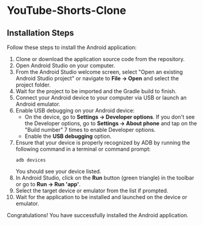 ﻿# YouTube-Shorts-Clone

## Installation Steps

Follow these steps to install the Android application:

1. Clone or download the application source code from the repository.
2. Open Android Studio on your computer.
3. From the Android Studio welcome screen, select "Open an existing Android Studio project" or navigate to **File -> Open** and select the project folder.
4. Wait for the project to be imported and the Gradle build to finish.
5. Connect your Android device to your computer via USB or launch an Android emulator.
6. Enable USB debugging on your Android device:
    - On the device, go to **Settings -> Developer options**. If you don't see the Developer options, go to **Settings -> About phone** and tap on the "Build number" 7 times to enable Developer options.
    - Enable the **USB debugging** option.
7. Ensure that your device is properly recognized by ADB by running the following command in a terminal or command prompt:
    ```
    adb devices
    ```
    You should see your device listed.
8. In Android Studio, click on the **Run** button (green triangle) in the toolbar or go to **Run -> Run 'app'**.
9. Select the target device or emulator from the list if prompted.
10. Wait for the application to be installed and launched on the device or emulator.

Congratulations! You have successfully installed the Android application.

